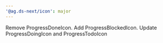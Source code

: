 ```yaml
---
'@ag.ds-next/icon': major
---
```


Remove ProgressDoneIcon. Add ProgressBlockedIcon. Update ProgressDoingIcon and ProgressTodoIcon
